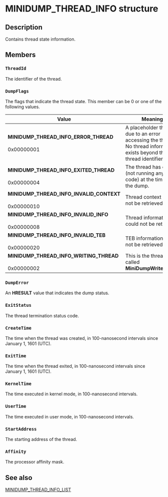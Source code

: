 # MINIDUMP_THREAD_INFO structure

## Description

Contains thread state information.

## Members

### `ThreadId`

The identifier of the thread.

### `DumpFlags`

The flags that indicate the thread state. This member can be 0 or one of the following values.

| Value | Meaning |
| --- | --- |
| **MINIDUMP_THREAD_INFO_ERROR_THREAD**<br><br>0x00000001 | A placeholder thread due to an error accessing the thread. No thread information exists beyond the thread identifier. |
| **MINIDUMP_THREAD_INFO_EXITED_THREAD**<br><br>0x00000004 | The thread has exited (not running any code) at the time of the dump. |
| **MINIDUMP_THREAD_INFO_INVALID_CONTEXT**<br><br>0x00000010 | Thread context could not be retrieved. |
| **MINIDUMP_THREAD_INFO_INVALID_INFO**<br><br>0x00000008 | Thread information could not be retrieved. |
| **MINIDUMP_THREAD_INFO_INVALID_TEB**<br><br>0x00000020 | TEB information could not be retrieved. |
| **MINIDUMP_THREAD_INFO_WRITING_THREAD**<br><br>0x00000002 | This is the thread that called **MiniDumpWriteDump**. |

### `DumpError`

An **HRESULT** value that indicates the dump status.

### `ExitStatus`

The thread termination status code.

### `CreateTime`

The time when the thread was created, in 100-nanosecond intervals since January 1, 1601 (UTC).

### `ExitTime`

The time when the thread exited, in 100-nanosecond intervals since January 1, 1601 (UTC).

### `KernelTime`

The time executed in kernel mode, in 100-nanosecond intervals.

### `UserTime`

The time executed in user mode, in 100-nanosecond intervals.

### `StartAddress`

The starting address of the thread.

### `Affinity`

The processor affinity mask.

## See also

[MINIDUMP_THREAD_INFO_LIST](https://learn.microsoft.com/windows/win32/api/minidumpapiset/ns-minidumpapiset-minidump_thread_info_list)